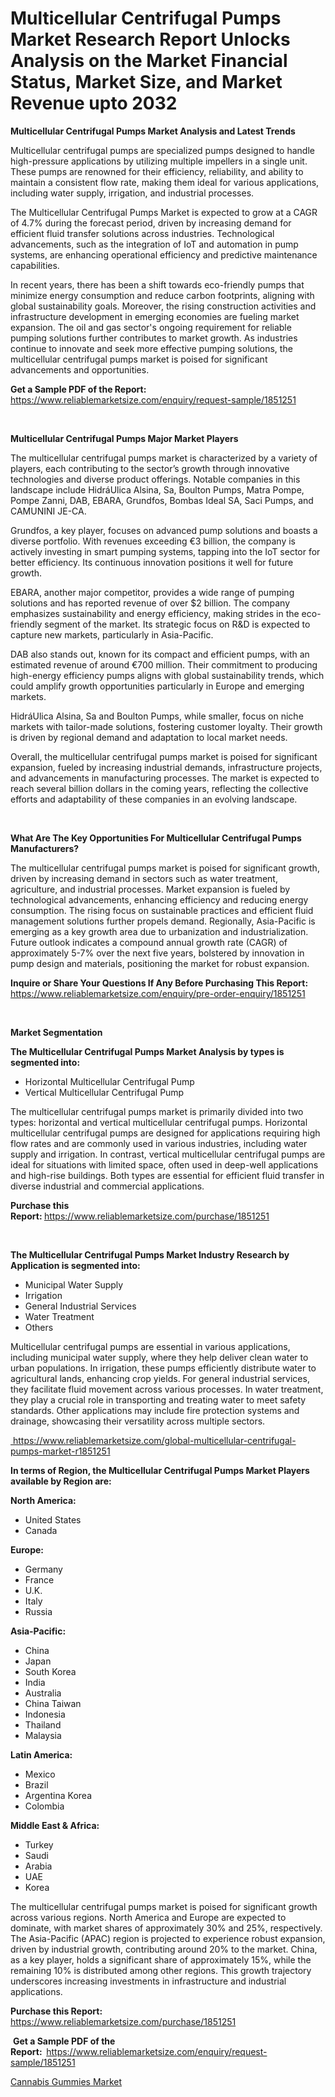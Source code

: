 <p><h1>Multicellular Centrifugal Pumps Market Research Report Unlocks Analysis on the Market Financial Status, Market Size, and Market Revenue upto 2032</h1></p><p><strong>Multicellular Centrifugal Pumps Market Analysis and Latest Trends</strong></p>
<p><p>Multicellular centrifugal pumps are specialized pumps designed to handle high-pressure applications by utilizing multiple impellers in a single unit. These pumps are renowned for their efficiency, reliability, and ability to maintain a consistent flow rate, making them ideal for various applications, including water supply, irrigation, and industrial processes. </p><p>The Multicellular Centrifugal Pumps Market is expected to grow at a CAGR of 4.7% during the forecast period, driven by increasing demand for efficient fluid transfer solutions across industries. Technological advancements, such as the integration of IoT and automation in pump systems, are enhancing operational efficiency and predictive maintenance capabilities. </p><p>In recent years, there has been a shift towards eco-friendly pumps that minimize energy consumption and reduce carbon footprints, aligning with global sustainability goals. Moreover, the rising construction activities and infrastructure development in emerging economies are fueling market expansion. The oil and gas sector's ongoing requirement for reliable pumping solutions further contributes to market growth. As industries continue to innovate and seek more effective pumping solutions, the multicellular centrifugal pumps market is poised for significant advancements and opportunities.</p></p>
<p><strong>Get a Sample PDF of the Report:&nbsp;</strong> <a href="https://www.reliablemarketsize.com/enquiry/request-sample/1851251?utm_campaign=3104&utm_medium=2&utm_source=Github&utm_content=ia&utm_term=26032025&utm_id=multicellular-centrifugal-pumps">https://www.reliablemarketsize.com/enquiry/request-sample/1851251</a></p>
<p>&nbsp;</p>
<p><strong>Multicellular Centrifugal Pumps Major Market Players</strong></p>
<p><p>The multicellular centrifugal pumps market is characterized by a variety of players, each contributing to the sector’s growth through innovative technologies and diverse product offerings. Notable companies in this landscape include HidráUlica Alsina, Sa, Boulton Pumps, Matra Pompe, Pompe Zanni, DAB, EBARA, Grundfos, Bombas Ideal SA, Saci Pumps, and CAMUNINI JE-CA.</p><p>Grundfos, a key player, focuses on advanced pump solutions and boasts a diverse portfolio. With revenues exceeding €3 billion, the company is actively investing in smart pumping systems, tapping into the IoT sector for better efficiency. Its continuous innovation positions it well for future growth.</p><p>EBARA, another major competitor, provides a wide range of pumping solutions and has reported revenue of over $2 billion. The company emphasizes sustainability and energy efficiency, making strides in the eco-friendly segment of the market. Its strategic focus on R&D is expected to capture new markets, particularly in Asia-Pacific.</p><p>DAB also stands out, known for its compact and efficient pumps, with an estimated revenue of around €700 million. Their commitment to producing high-energy efficiency pumps aligns with global sustainability trends, which could amplify growth opportunities particularly in Europe and emerging markets.</p><p>HidráUlica Alsina, Sa and Boulton Pumps, while smaller, focus on niche markets with tailor-made solutions, fostering customer loyalty. Their growth is driven by regional demand and adaptation to local market needs.</p><p>Overall, the multicellular centrifugal pumps market is poised for significant expansion, fueled by increasing industrial demands, infrastructure projects, and advancements in manufacturing processes. The market is expected to reach several billion dollars in the coming years, reflecting the collective efforts and adaptability of these companies in an evolving landscape.</p></p>
<p>&nbsp;</p>
<p><strong>What Are The Key Opportunities For Multicellular Centrifugal Pumps Manufacturers?</strong></p>
<p><p>The multicellular centrifugal pumps market is poised for significant growth, driven by increasing demand in sectors such as water treatment, agriculture, and industrial processes. Market expansion is fueled by technological advancements, enhancing efficiency and reducing energy consumption. The rising focus on sustainable practices and efficient fluid management solutions further propels demand. Regionally, Asia-Pacific is emerging as a key growth area due to urbanization and industrialization. Future outlook indicates a compound annual growth rate (CAGR) of approximately 5-7% over the next five years, bolstered by innovation in pump design and materials, positioning the market for robust expansion.</p></p>
<p><strong>Inquire or Share Your Questions If Any Before Purchasing This Report:</strong> <a href="https://www.reliablemarketsize.com/enquiry/pre-order-enquiry/1851251?utm_campaign=3104&utm_medium=2&utm_source=Github&utm_content=ia&utm_term=26032025&utm_id=multicellular-centrifugal-pumps">https://www.reliablemarketsize.com/enquiry/pre-order-enquiry/1851251</a></p>
<p>&nbsp;</p>
<p><strong>Market Segmentation</strong></p>
<p><strong>The Multicellular Centrifugal Pumps Market Analysis by types is segmented into:</strong></p>
<p><ul><li>Horizontal Multicellular Centrifugal Pump</li><li>Vertical Multicellular Centrifugal Pump</li></ul></p>
<p><p>The multicellular centrifugal pumps market is primarily divided into two types: horizontal and vertical multicellular centrifugal pumps. Horizontal multicellular centrifugal pumps are designed for applications requiring high flow rates and are commonly used in various industries, including water supply and irrigation. In contrast, vertical multicellular centrifugal pumps are ideal for situations with limited space, often used in deep-well applications and high-rise buildings. Both types are essential for efficient fluid transfer in diverse industrial and commercial applications.</p></p>
<p><strong>Purchase this Report:&nbsp;</strong><a href="https://www.reliablemarketsize.com/purchase/1851251?utm_campaign=3104&utm_medium=2&utm_source=Github&utm_content=ia&utm_term=26032025&utm_id=multicellular-centrifugal-pumps">https://www.reliablemarketsize.com/purchase/1851251</a></p>
<p>&nbsp;</p>
<p><strong>The Multicellular Centrifugal Pumps Market Industry Research by Application is segmented into:</strong></p>
<p><ul><li>Municipal Water Supply</li><li>Irrigation</li><li>General Industrial Services</li><li>Water Treatment</li><li>Others</li></ul></p>
<p><p>Multicellular centrifugal pumps are essential in various applications, including municipal water supply, where they help deliver clean water to urban populations. In irrigation, these pumps efficiently distribute water to agricultural lands, enhancing crop yields. For general industrial services, they facilitate fluid movement across various processes. In water treatment, they play a crucial role in transporting and treating water to meet safety standards. Other applications may include fire protection systems and drainage, showcasing their versatility across multiple sectors.</p></p>
<p><a href="https://www.reliablemarketsize.com/global-multicellular-centrifugal-pumps-market-r1851251?utm_campaign=3104&utm_medium=2&utm_source=Github&utm_content=ia&utm_term=26032025&utm_id=multicellular-centrifugal-pumps">&nbsp;https://www.reliablemarketsize.com/global-multicellular-centrifugal-pumps-market-r1851251</a></p>
<p><strong>In terms of Region, the Multicellular Centrifugal Pumps Market Players available by Region are:</strong></p>
<p>
    <p> <strong> North America: </strong>
        <ul>
            <li>United States</li>
            <li>Canada</li>
        </ul>
        </p> 
    <p> <strong> Europe: </strong>
        <ul>
            <li>Germany</li>
            <li>France</li>
            <li>U.K.</li>
            <li>Italy</li>
            <li>Russia</li>
        </ul>
        </p> 
    <p> <strong> Asia-Pacific: </strong>
        <ul>
            <li>China</li>
            <li>Japan</li>
            <li>South Korea</li>
            <li>India</li>
            <li>Australia</li>
            <li>China Taiwan</li>
            <li>Indonesia</li>
            <li>Thailand</li>
            <li>Malaysia</li>
        </ul>
        </p> 
    <p> <strong> Latin America: </strong>
        <ul>
            <li>Mexico</li>
            <li>Brazil</li>
            <li>Argentina Korea</li>
            <li>Colombia</li>
        </ul>
        </p> 
    <p> <strong> Middle East & Africa: </strong>
        <ul>
            <li>Turkey</li>
            <li>Saudi</li>
            <li>Arabia</li>
            <li>UAE</li>
            <li>Korea</li>
        </ul>
    </p>
    </p>
<p><p>The multicellular centrifugal pumps market is poised for significant growth across various regions. North America and Europe are expected to dominate, with market shares of approximately 30% and 25%, respectively. The Asia-Pacific (APAC) region is projected to experience robust expansion, driven by industrial growth, contributing around 20% to the market. China, as a key player, holds a significant share of approximately 15%, while the remaining 10% is distributed among other regions. This growth trajectory underscores increasing investments in infrastructure and industrial applications.</p></p>
<p><strong>Purchase this Report: </strong><a href="https://www.reliablemarketsize.com/purchase/1851251?utm_campaign=3104&utm_medium=2&utm_source=Github&utm_content=ia&utm_term=26032025&utm_id=multicellular-centrifugal-pumps">https://www.reliablemarketsize.com/purchase/1851251</a></p>
<p>&nbsp;<strong>Get a Sample PDF of the Report:&nbsp;&nbsp;</strong><a href="https://www.reliablemarketsize.com/enquiry/request-sample/1851251?utm_campaign=3104&utm_medium=2&utm_source=Github&utm_content=ia&utm_term=26032025&utm_id=multicellular-centrifugal-pumps">https://www.reliablemarketsize.com/enquiry/request-sample/1851251</a></p>
<p><strong></strong></p>
<p><p><a href="https://github.com/saklpelzami95/Market-Research-Report-List-1/blob/main/cannabis-gummies-market.md?utm_campaign=3104&utm_medium=2&utm_source=Github&utm_content=ia&utm_term=26032025&utm_id=multicellular-centrifugal-pumps">Cannabis Gummies Market</a></p></p>